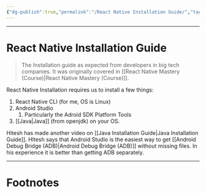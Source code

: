 ```yaml
---
{"dg-publish":true,"permalink":"/React Native Installation Guide/","tags":["coding"]}
---
```



---
# React Native Installation Guide
> The Installation guide as expected from developers in big tech companies. It was originally covered in [[React Native Mastery (Course)\|React Native Mastery (Course)]].

React Native Installation requires us to install a few things:
1. React Native CLI (for me, OS is Linux)
2. Android Studio
	1. Particularly the Adroid SDK Platform Tools
3. [[Java\|Java]] (from openjdk) on your OS.

Hitesh has made another video on [[Java Installation Guide\|Java Installation Guide]].
HItesh says that Android Studio is the easiest way to get [[Android Debug Bridge (ADB)\|Android Debug Bridge (ADB)]] without missing files. In his experience it is better than getting ADB separately.

---
# Footnotes